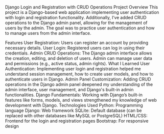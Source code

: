 Django Login and Registration with CRUD Operations
Project Overview
This project is a Django-based web application implementing user authentication with login and registration functionality. Additionally, I’ve added CRUD operations to the Django admin panel, allowing for the management of users by the admin. The goal was to practice user authentication and how to manage users from the admin interface.

Features
User Registration: Users can register an account by providing necessary details.
User Login: Registered users can log in using their credentials.
Admin CRUD Operations:
The Django admin interface allows the creation, editing, and deletion of users.
Admin can manage user data and permissions (e.g., active status, admin rights).
What I Learned
User Authentication: Implementing user login and registration helped me understand session management, how to create user models, and how to authenticate users in Django.
Admin Panel Customization: Adding CRUD operations in the Django admin panel deepened my understanding of the admin interface, user management, and Django's built-in admin functionalities.
Django Fundamentals: Working with Django’s built-in features like forms, models, and views strengthened my knowledge of web development with Django.
Technologies Used
Python: Programming language
Django: Web framework
SQLite: Default database (can be replaced with other databases like MySQL or PostgreSQL)
HTML/CSS: Frontend for the login and registration pages
Bootstrap: For responsive design
